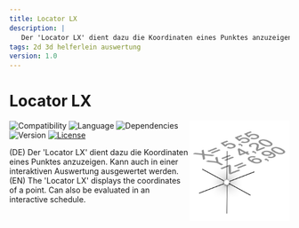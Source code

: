 ```yaml
---
title: Locator LX
description: |
   Der 'Locator LX' dient dazu die Koordinaten eines Punktes anzuzeigen. Kann auch in einer interaktiven Auswertung ausgewertet werden. 
tags: 2d 3d helferlein auswertung
version: 1.0
---
```

# Locator LX

<img align="right" width=180 src="Locator%20LX/images/Picture_0.png">

![Compatibility](https://img.shields.io/badge/compatibility-v23_▲-lightgrey?style=flat-square&logo=archicad&logoColor=white)
![Language](https://img.shields.io/badge/language-ENG-lightgrey?style=flat-square)
![Dependencies](https://img.shields.io/badge/dependencies-none-a9dfbf?style=flat-square)
![Version](https://img.shields.io/badge/version-1.0-2980b9?style=flat-square)
[![License](https://img.shields.io/badge/license-Attribution_ShareAlike_4.0-0086d1?style=flat-square)](https://creativecommons.org/licenses/by-sa/4.0/)

(DE) Der 'Locator LX' dient dazu die Koordinaten eines Punktes anzuzeigen. Kann auch in einer interaktiven Auswertung ausgewertet werden.  
(EN) The 'Locator LX' displays the coordinates of a point. Can also be evaluated in an interactive schedule.  

